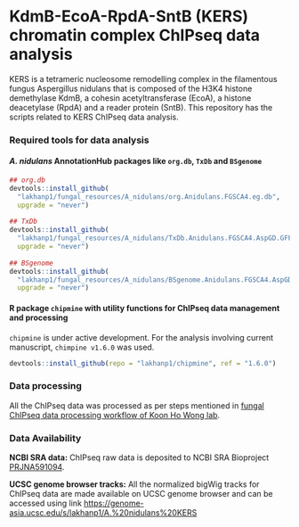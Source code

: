 # KdmB-EcoA-RpdA-SntB (KERS) chromatin complex ChIPseq data analysis

KERS is a tetrameric nucleosome remodelling complex in the filamentous fungus Aspergillus nidulans that is composed of the H3K4 histone demethylase KdmB, a cohesin acetyltransferase (EcoA), a histone deacetylase (RpdA) and a reader protein (SntB). This repository has the scripts related to KERS ChIPseq data analysis.

### Required tools for data analysis
#### *A. nidulans* AnnotationHub packages like `org.db`, `TxDb` and `BSgenome`
```R
## org.db
devtools::install_github(
  "lakhanp1/fungal_resources/A_nidulans/org.Anidulans.FGSCA4.eg.db",
  upgrade = "never")
  
## TxDb
devtools::install_github(
  "lakhanp1/fungal_resources/A_nidulans/TxDb.Anidulans.FGSCA4.AspGD.GFF",
  upgrade = "never")
  
## BSgenome
devtools::install_github(
  "lakhanp1/fungal_resources/A_nidulans/BSgenome.Anidulans.FGSCA4.AspGD",
  upgrade = "never")

```

#### R package `chipmine` with utility functions for ChIPseq data management and processing
`chipmine` is under active development. For the analysis involving current manuscript, `chimpine v1.6.0` was used.
``` R
devtools::install_github(repo = "lakhanp1/chipmine", ref = "1.6.0")
```

### Data processing
All the ChIPseq data was processed as per steps mentioned in [fungal ChIPseq data processing workflow of Koon Ho Wong lab](https://github.com/lakhanp1/bioinformatics_notes/blob/master/data/ChIPseq/01_CL_ChIPseq_pipeline.md).
<br>

### Data Availability
**NCBI SRA data:** ChIPseq raw data is deposited to NCBI SRA Bioproject [PRJNA591094](https://dataview.ncbi.nlm.nih.gov/object/PRJNA591094?reviewer=2vodlkj4hlsqn2bd1p37bp3723).

**UCSC genome browser tracks:** All the normalized bigWig tracks for ChIPseq data are made available on UCSC genome browser and can be accessed using link <https://genome-asia.ucsc.edu/s/lakhanp1/A.%20nidulans%20KERS>

<br><br><br>
